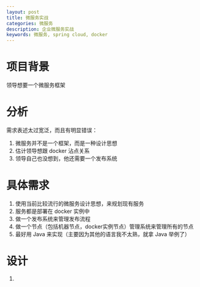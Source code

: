 ```yaml
---
layout: post
title: 微服务实战
categories: 微服务
description: 企业微服务实战
keywords: 微服务, spring cloud, docker
---
```

# 项目背景
领导想要一个微服务框架

# 分析
需求表述太过宽泛，而且有明显错误：

1. 微服务并不是一个框架，而是一种设计思想
2. 估计领导想跟 docker 沾点关系
3. 领导自己也没想到，他还需要一个发布系统

# 具体需求
1. 使用当前比较流行的微服务设计思想，来规划现有服务
2. 服务都是部署在 docker 实例中
3. 做一个发布系统来管理发布流程
4. 做一个节点（包括机器节点，docker实例节点）管理系统来管理所有的节点
5. 最好用 Java 来实现（主要因为其他的语言我不太熟，就拿 Java 举例了）

# 设计
1. 
